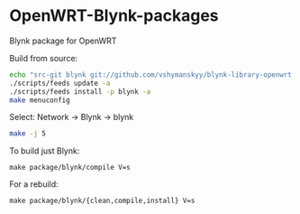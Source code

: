 # OpenWRT-Blynk-packages
Blynk package for OpenWRT

Build from source:

```bash
echo "src-git blynk git://github.com/vshymanskyy/blynk-library-openwrt.git" >> ./feeds.conf
./scripts/feeds update -a
./scripts/feeds install -p blynk -a
make menuconfig
```

Select: Network -> Blynk -> blynk

```bash
make -j 5
```

To build just Blynk:
```
make package/blynk/compile V=s
```

For a rebuild:
```
make package/blynk/{clean,compile,install} V=s
```
